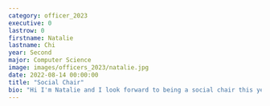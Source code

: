 ```yaml
---
category: officer_2023
executive: 0
lastrow: 0
firstname: Natalie
lastname: Chi
year: Second
major: Computer Science
image: images/officers_2023/natalie.jpg
date: 2022-08-14 00:00:00
title: "Social Chair"
bio: "Hi I'm Natalie and I look forward to being a social chair this year. I enjoy eating ice cream in my free time."
---
```

